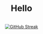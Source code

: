 # <div align="center">Hello</div>  
<br/>  

<div align="center">
  <a href="https://git.io/streak-stats"><img src="https://github-readme-streak-stats.herokuapp.com?user=mkozbial&theme=tokyonight&hide_border=true" alt="GitHub Streak" /></a>
</div>
<!--
**mkozbial/mkozbial** is a ✨ _special_ ✨ repository because its `README.md` (this file) appears on your GitHub profile.

Here are some ideas to get you started:

- 🔭 I’m currently working on ...
- 🌱 I’m currently learning ...
- 👯 I’m looking to collaborate on ...
- 🤔 I’m looking for help with ...
- 💬 Ask me about ...
- 📫 How to reach me: ...
- 😄 Pronouns: ...
- ⚡ Fun fact: ...
-->
